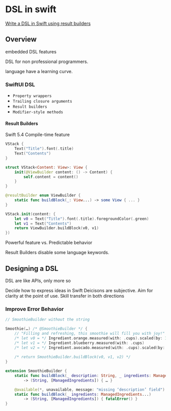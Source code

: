 # DSL in swift

[Write a DSL in Swift using result builders](https://developer.apple.com/wwdc21/10253)
## Overview

embedded DSL features

DSL for non professional programmers.

language have a learning curve.

### SwiftUI DSL
- ``Property wrappers``
- ``Trailing closure arguments``
- ``Result builders``
- ``Modifier-style methods``

#### Result Builders
Swift 5.4
Compile-time feature
```swift
VStack {
    Text("Title").font(.title)
    Text("Contents")
}

struct VStack<Content: View>: View {
    init(@ViewBuilder content: () -> Content) {
        self.content = content()
    }
}

@resultBuilder enum ViewBuilder {
    static func buildBlock(_: View...) -> some View { ... }
}
```

```swift
VStack.init(content: {
    let v0 = Text("Title").font(.title).foregroundColor(.green)
    let v1 = Text("Contents")
    return ViewBuilder.buildBlock(v0, v1)
})
```
Powerful feature vs. Predictable behavior

Result Builders disable some language keywords.

## Designing a DSL
DSL are like APIs, only more so

Decide how to express ideas in Swift
Deicisons are subjective.
Aim for clarity at the point of use.
Skill transfer in both directions


### Improve Error Behavior
```swift
// SmoothieBuilder without the string

Smoothie(…) /* @SmoothieBuilder */ {
    // "Filling and refreshing, this smoothie will fill you with joy!"
    /* let v0 = */ Ingredient.orange.measured(with: .cups).scaled(by: 1.5)
    /* let v1 = */ Ingredient.blueberry.measured(with: .cups)
    /* let v2 = */ Ingredient.avocado.measured(with: .cups).scaled(by: 0.2)
    
    /* return SmoothieBuilder.buildBlock(v0, v1, v2) */
}

extension SmoothieBuilder {
    static func buildBlock(_ description: String, _ ingredients: ManagedIngredients...)
        -> (String, [ManagedIngredients]) { … }

    @available(*, unavailable, message: "missing ‘description’ field")
    static func buildBlock(_ ingredients: ManagedIngredients...)
        -> (String, [ManagedIngredients]) { fatalError() }
}
```
